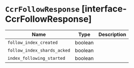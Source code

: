 # `CcrFollowResponse` [interface-CcrFollowResponse]

| Name | Type | Description |
| - | - | - |
| `follow_index_created` | boolean | &nbsp; |
| `follow_index_shards_acked` | boolean | &nbsp; |
| `index_following_started` | boolean | &nbsp; |
